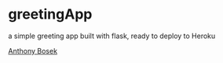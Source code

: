 # greetingApp

a simple greeting app built with flask, ready to deploy to Heroku


[Anthony Bosek](anthony-bosek.vercel.app)

<!-- ![ss](https://user-images.githubusercontent.com/32107652/134775021-659d1384-0c37-43a7-b373-593d87f2b475.png) -->
